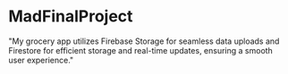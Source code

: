 # MadFinalProject
"My grocery app utilizes Firebase Storage for seamless data uploads and Firestore for efficient storage and real-time updates, ensuring a smooth user experience."
